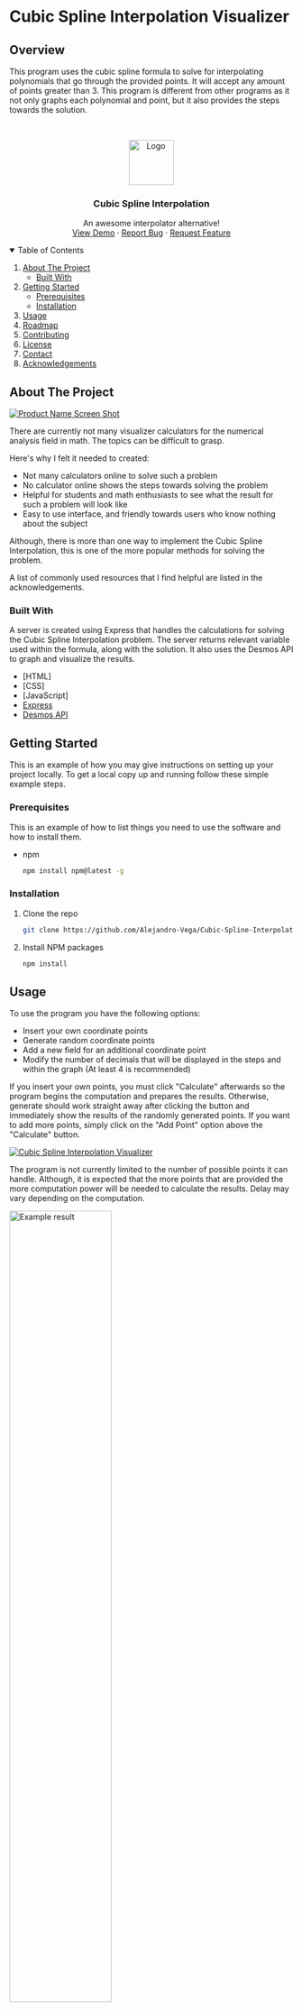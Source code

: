 # Cubic Spline Interpolation Visualizer

## Overview
This program uses the cubic spline formula to solve for interpolating polynomials that go through the provided points. It will accept any amount of points greater than 3. This program is different from other programs as it not only graphs each polynomial and point, but it also provides the steps towards the solution.

<!-- PROJECT LOGO -->
<br />
<p align="center">
  <a href="public/images/logo-80.png">
    <img src="public/images/logo.png" alt="Logo" width="80" height="80">
  </a>

  <h3 align="center">Cubic Spline Interpolation</h3>

  <p align="center">
    An awesome interpolator alternative!
    <br />
    <a href="#">View Demo</a>
    ·
    <a href="https://github.com/Alejandro-Vega/Cubic-Spline-Interpolation-Visualizer/issues">Report Bug</a>
    ·
    <a href="https://github.com/Alejandro-Vega/Cubic-Spline-Interpolation-Visualizer/issues">Request Feature</a>
  </p>
</p>



<!-- TABLE OF CONTENTS -->
<details open="open">
  <summary>Table of Contents</summary>
  <ol>
    <li>
      <a href="#about-the-project">About The Project</a>
      <ul>
        <li><a href="#built-with">Built With</a></li>
      </ul>
    </li>
    <li>
      <a href="#getting-started">Getting Started</a>
      <ul>
        <li><a href="#prerequisites">Prerequisites</a></li>
        <li><a href="#installation">Installation</a></li>
      </ul>
    </li>
    <li><a href="#usage">Usage</a></li>
    <li><a href="#roadmap">Roadmap</a></li>
    <li><a href="#contributing">Contributing</a></li>
    <li><a href="#license">License</a></li>
    <li><a href="#contact">Contact</a></li>
    <li><a href="#acknowledgements">Acknowledgements</a></li>
  </ol>
</details>

  
<!-- ABOUT THE PROJECT -->
## About The Project

[![Product Name Screen Shot][product-screenshot]](public/images/example-graph1.png)

There are currently not many visualizer calculators for the numerical analysis field in math. The topics can be difficult to grasp. 

Here's why I felt it needed to created:
* Not many calculators online to solve such a problem
* No calculator online shows the steps towards solving the problem
* Helpful for students and math enthusiasts to see what the result for such a problem will look like
* Easy to use interface, and friendly towards users who know nothing about the subject

Although, there is more than one way to implement the Cubic Spline Interpolation, this is one of the more popular methods for solving the problem.  

A list of commonly used resources that I find helpful are listed in the acknowledgements.

### Built With

A server is created using Express that handles the calculations for solving the Cubic Spline Interpolation problem. The server returns relevant variable used within the formula, along with the solution. It also uses the Desmos API to graph and visualize the results.
* [HTML]
* [CSS]
* [JavaScript]
* [Express](https://expressjs.com)
* [Desmos API](https://www.desmos.com/api)


<!-- GETTING STARTED -->
## Getting Started

This is an example of how you may give instructions on setting up your project locally.
To get a local copy up and running follow these simple example steps.

### Prerequisites

This is an example of how to list things you need to use the software and how to install them.
* npm
  ```sh
  npm install npm@latest -g
  ```

### Installation

1. Clone the repo
   ```sh
   git clone https://github.com/Alejandro-Vega/Cubic-Spline-Interpolation-Visualizer.git
   ```
2. Install NPM packages
   ```sh
   npm install
   ```




<!-- USAGE EXAMPLES -->
## Usage

To use the program you have the following options:
* Insert your own coordinate points 
* Generate random coordinate points
* Add a new field for an additional coordinate point
* Modify the number of decimals that will be displayed in the steps and within the graph (At least 4 is recommended)

If you insert your own points, you must click "Calculate" afterwards so the program begins the computation and prepares the results. Otherwise, generate should work straight away after clicking the button and immediately show the results of the randomly generated points. If you want to add more points, simply click on the "Add Point" option above the "Calculate" button.  

[![Cubic Spline Interpolation Visualizer][input-example-screenshot]](public/images/example-input1.png)

The program is not currently limited to the number of possible points it can handle. Although, it is expected that the more points that are provided the more computation power will be needed to calculate the results. Delay may vary depending on the computation.

<p>
  <img src="public/images/example-result1.png" width="60%" alt="Example result">
</p>
<p>
  <img src="public/images/example-step1.png" width="60%" alt="Example step 1">
</p>
<p>
  <img src="public/images/example-step2.png" width="60%" alt="Example step 2">
</p>
<p>
  <img src="public/images/example-step3.png" width="60%" alt="Example step 3">
</p>
<p>
  <img src="public/images/example-step4.png" width="60%" alt="Example step 4">
</p>
<p>
  <img src="public/images/example-step5.png" width="60%" alt="Example step 5">
</p>
<p>
  <img src="public/images/example-step6.png" width="60%" alt="Example step 6">
</p>


<!-- CONTRIBUTING -->
## Contributing

Contributions are what make the open source community such an amazing place to be learn, inspire, and create. Any contributions you make are **greatly appreciated**.

1. Fork the Project
2. Create your Feature Branch (`git checkout -b feature/AmazingFeature`)
3. Commit your Changes (`git commit -m 'Add some AmazingFeature'`)
4. Push to the Branch (`git push origin feature/AmazingFeature`)
5. Open a Pull Request



<!-- LICENSE -->
## License

Distributed under the MIT License. See `LICENSE` for more information.



<!-- CONTACT -->
## Contact

Alejandro Vega - [LinkedIn](https://www.linkedin.com/in/alejandro--vega/) - AlejandroVega@alejandrovega.dev

Project Link: [https://github.com/Alejandro-Vega/Cubic-Spline-Interpolation-Visualizer](https://github.com/Alejandro-Vega/Cubic-Spline-Interpolation-Visualizer)



<!-- ACKNOWLEDGEMENTS -->
## Acknowledgements
* [AlgebraJS](https://algebra.js.org)
* [MathJS](https://mathjs.org)
* [Multer](https://www.npmjs.com/package/multer)
* [rref](https://www.npmjs.com/package/rref)





<!-- MARKDOWN LINKS & IMAGES -->
<!-- https://www.markdownguide.org/basic-syntax/#reference-style-links -->
[contributors-shield]: https://img.shields.io/github/contributors/othneildrew/Best-README-Template.svg?style=for-the-badge
[contributors-url]: https://github.com/othneildrew/Best-README-Template/graphs/contributors
[forks-shield]: https://img.shields.io/github/forks/othneildrew/Best-README-Template.svg?style=for-the-badge
[forks-url]: https://github.com/othneildrew/Best-README-Template/network/members
[stars-shield]: https://img.shields.io/github/stars/othneildrew/Best-README-Template.svg?style=for-the-badge
[stars-url]: https://github.com/othneildrew/Best-README-Template/stargazers
[issues-shield]: https://img.shields.io/github/issues/othneildrew/Best-README-Template.svg?style=for-the-badge
[issues-url]: https://github.com/othneildrew/Best-README-Template/issues
[license-shield]: https://img.shields.io/github/license/othneildrew/Best-README-Template.svg?style=for-the-badge
[license-url]: https://github.com/othneildrew/Best-README-Template/blob/master/LICENSE.txt
[linkedin-shield]: https://img.shields.io/badge/-LinkedIn-black.svg?style=for-the-badge&logo=linkedin&colorB=555
[linkedin-url]: https://linkedin.com/in/othneildrew
[product-screenshot]: public/images/example-graph1.png
[input-example-screenshot]: public/images/example-input1.png
[result-example-screenshot]: public/images/example-result1.png
[step1-example-screenshot]: public/images/example-step1.png
[step2-example-screenshot]: public/images/example-step2.png
[step3-example-screenshot]: public/images/example-step3.png
[step4-example-screenshot]: public/images/example-step4.png
[step5-example-screenshot]: public/images/example-step5.png
[step6-example-screenshot]: public/images/example-step6.png